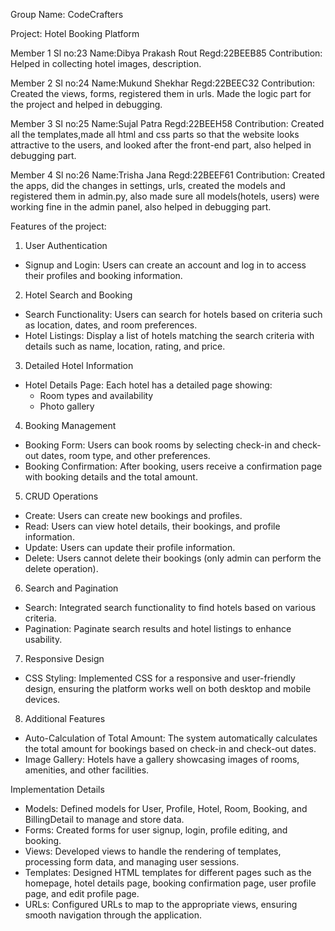Group Name: CodeCrafters

Project: Hotel Booking Platform 

Member 1
Sl no:23
Name:Dibya Prakash Rout
Regd:22BEEB85 
Contribution: Helped in collecting hotel images, description. 

Member 2
Sl no:24
Name:Mukund Shekhar
Regd:22BEEC32
Contribution: Created the views, forms, registered them in urls. Made the logic part for the project and helped in debugging. 

Member 3
Sl no:25
Name:Sujal Patra
Regd:22BEEH58
Contribution: Created all the templates,made all html and css parts so that the website looks attractive to the users, and looked after the front-end part, also helped in debugging part.

Member 4
Sl no:26
Name:Trisha Jana
Regd:22BEEF61
Contribution: Created the apps, did the changes in settings, urls, created the models and registered them in admin.py, also made sure all models(hotels, users) were working fine in the admin panel, also helped in debugging part.


Features of the project:

 1. User Authentication
   - Signup and Login: Users can create an account and log in to access their profiles and booking information.

 2. Hotel Search and Booking
   - Search Functionality: Users can search for hotels based on criteria such as location, dates, and room preferences.
   - Hotel Listings: Display a list of hotels matching the search criteria with details such as name, location, rating, and price.

 3. Detailed Hotel Information
   - Hotel Details Page: Each hotel has a detailed page showing:
     - Room types and availability
     - Photo gallery

 4. Booking Management
   - Booking Form: Users can book rooms by selecting check-in and check-out dates, room type, and other preferences.
   - Booking Confirmation: After booking, users receive a confirmation page with booking details and the total amount.

 5. CRUD Operations
   - Create: Users can create new bookings and profiles.
   - Read: Users can view hotel details, their bookings, and profile information.
   - Update: Users can update their profile information.
   - Delete: Users cannot delete their bookings (only admin can perform the delete operation).

 6. Search and Pagination
   - Search: Integrated search functionality to find hotels based on various criteria.
   - Pagination: Paginate search results and hotel listings to enhance usability.

 7. Responsive Design
   - CSS Styling: Implemented CSS for a responsive and user-friendly design, ensuring the platform works well on both desktop and mobile devices.

 8. Additional Features
   - Auto-Calculation of Total Amount: The system automatically calculates the total amount for bookings based on check-in and check-out dates.
   - Image Gallery: Hotels have a gallery showcasing images of rooms, amenities, and other facilities.

 Implementation Details

- Models: Defined models for User, Profile, Hotel, Room, Booking, and BillingDetail to manage and store data.
- Forms: Created forms for user signup, login, profile editing, and booking.
- Views: Developed views to handle the rendering of templates, processing form data, and managing user sessions.
- Templates: Designed HTML templates for different pages such as the homepage, hotel details page, booking confirmation page, user profile page, and edit profile page.
- URLs: Configured URLs to map to the appropriate views, ensuring smooth navigation through the application.

 
